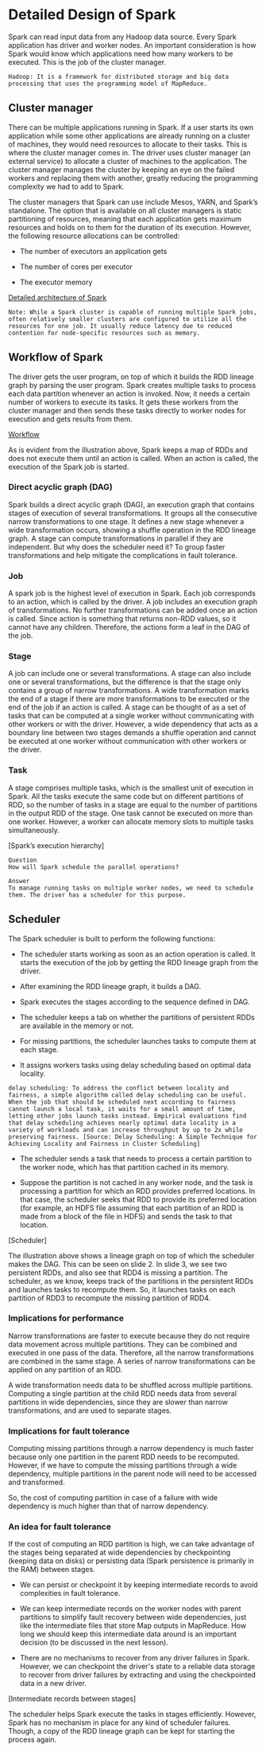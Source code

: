 # Detailed Design of Spark
Spark can read input data from any Hadoop data source. Every Spark application has driver and worker nodes. An important consideration is how Spark would know which applications need how many workers to be executed. This is the job of the cluster manager.
```
Hadoop: It is a framework for distributed storage and big data processing that uses the programming model of MapReduce.
```

## Cluster manager
There can be multiple applications running in Spark. If a user starts its own application while some other applications are already running on a cluster of machines, they would need resources to allocate to their tasks. This is where the cluster manager comes in. The driver uses cluster manager (an external service) to allocate a cluster of machines to the application. The cluster manager manages the cluster by keeping an eye on the failed workers and replacing them with another, greatly reducing the programming complexity we had to add to Spark.

The cluster managers that Spark can use include Mesos, YARN, and Spark’s standalone. The option that is available on all cluster managers is static partitioning of resources, meaning that each application gets maximum resources and holds on to them for the duration of its execution. However, the following resource allocations can be controlled:

- The number of executors an application gets

- The number of cores per executor

- The executor memory

[Detailed architecture of Spark](./1.png)
```
Note: While a Spark cluster is capable of running multiple Spark jobs, often relatively smaller clusters are configured to utilize all the resources for one job. It usually reduce latency due to reduced contention for node-specific resources such as memory.
```
## Workflow of Spark
The driver gets the user program, on top of which it builds the RDD lineage graph by parsing the user program. Spark creates multiple tasks to process each data partition whenever an action is invoked. Now, it needs a certain number of workers to execute its tasks. It gets these workers from the cluster manager and then sends these tasks directly to worker nodes for execution and gets results from them.

[Workflow](./2.png)

As is evident from the illustration above, Spark keeps a map of RDDs and does not execute them until an action is called. When an action is called, the execution of the Spark job is started.

### Direct acyclic graph (DAG)
Spark builds a direct acyclic graph (DAG), an execution graph that contains stages of execution of several transformations. It groups all the consecutive narrow transformations to one stage. It defines a new stage whenever a wide transformation occurs, showing a shuffle operation in the RDD lineage graph. A stage can compute transformations in parallel if they are independent. But why does the scheduler need it? To group faster transformations and help mitigate the complications in fault tolerance.

### Job
A spark job is the highest level of execution in Spark. Each job corresponds to an action, which is called by the driver. A job includes an execution graph of transformations. No further transformations can be added once an action is called. Since action is something that returns non-RDD values, so it cannot have any children. Therefore, the actions form a leaf in the DAG of the job.

### Stage
A job can include one or several transformations. A stage can also include one or several transformations, but the difference is that the stage only contains a group of narrow transformations. A wide transformation marks the end of a stage if there are more transformations to be executed or the end of the job if an action is called. A stage can be thought of as a set of tasks that can be computed at a single worker without communicating with other workers or with the driver. However, a wide dependency that acts as a boundary line between two stages demands a shuffle operation and cannot be executed at one worker without communication with other workers or the driver.

### Task
A stage comprises multiple tasks, which is the smallest unit of execution in Spark. All the tasks execute the same code but on different partitions of RDD, so the number of tasks in a stage are equal to the number of partitions in the output RDD of the stage. One task cannot be executed on more than one worker. However, a worker can allocate memory slots to multiple tasks simultaneously.

[Spark’s execution hierarchy]

```
Question
How will Spark schedule the parallel operations?

Answer
To manage running tasks on multiple worker nodes, we need to schedule them. The driver has a scheduler for this purpose.
```

## Scheduler
The Spark scheduler is built to perform the following functions:

- The scheduler starts working as soon as an action operation is called. It starts the execution of the job by getting the RDD lineage graph from the driver.

- After examining the RDD lineage graph, it builds a DAG.

- Spark executes the stages according to the sequence defined in DAG.

- The scheduler keeps a tab on whether the partitions of persistent RDDs are available in the memory or not.

- For missing partitions, the scheduler launches tasks to compute them at each stage.

- It assigns workers tasks using delay scheduling based on optimal data locality.
```
delay scheduling: To address the conflict between locality and fairness, a simple algorithm called delay scheduling can be useful. When the job that should be scheduled next according to fairness cannot launch a local task, it waits for a small amount of time, letting other jobs launch tasks instead. Empirical evaluations find that delay scheduling achieves nearly optimal data locality in a variety of workloads and can increase throughput by up to 2x while preserving fairness. [Source: Delay Scheduling: A Simple Technique for Achieving Locality and Fairness in Cluster Scheduling]
```

- The scheduler sends a task that needs to process a certain partition to the worker node, which has that partition cached in its memory.

- Suppose the partition is not cached in any worker node, and the task is processing a partition for which an RDD provides preferred locations. In that case, the scheduler seeks that RDD to provide its preferred location (for example, an HDFS file assuming that each partition of an RDD is made from a block of the file in HDFS) and sends the task to that location.

[Scheduler]

The illustration above shows a lineage graph on top of which the scheduler makes the DAG. This can be seen on slide 2. In slide 3, we see two persistent RDDs, and also see that RDD4 is missing a partition. The scheduler, as we know, keeps track of the partitions in the persistent RDDs and launches tasks to recompute them. So, it launches tasks on each partition of RDD3 to recompute the missing partition of RDD4.


### Implications for performance
Narrow transformations are faster to execute because they do not require data movement across multiple partitions. They can be combined and executed in one pass of the data. Therefore, all the narrow transformations are combined in the same stage. A series of narrow transformations can be applied on any partition of an RDD.

A wide transformation needs data to be shuffled across multiple partitions. Computing a single partition at the child RDD needs data from several partitions in wide dependencies, since they are slower than narrow transformations, and are used to separate stages.


### Implications for fault tolerance
Computing missing partitions through a narrow dependency is much faster because only one partition in the parent RDD needs to be recomputed. However, if we have to compute the missing partitions through a wide dependency, multiple partitions in the parent node will need to be accessed and transformed.

So, the cost of computing partition in case of a failure with wide dependency is much higher than that of narrow dependency.

### An idea for fault tolerance
If the cost of computing an RDD partition is high, we can take advantage of the stages being separated at wide dependencies by checkpointing (keeping data on disks) or persisting data (Spark persistence is primarily in the RAM) between stages.

- We can persist or checkpoint it by keeping intermediate records to avoid complexities in fault tolerance.

- We can keep intermediate records on the worker nodes with parent partitions to simplify fault recovery between wide dependencies, just like the intermediate files that store Map outputs in MapReduce. How long we should keep this intermediate data around is an important decision (to be discussed in the next lesson).

- There are no mechanisms to recover from any driver failures in Spark. However, we can checkpoint the driver's state to a reliable data storage to recover from driver failures by extracting and using the checkpointed data in a new driver.

[Intermediate records between stages]

The scheduler helps Spark execute the tasks in stages efficiently. However, Spark has no mechanism in place for any kind of scheduler failures. Though, a copy of the RDD lineage graph can be kept for starting the process again.

